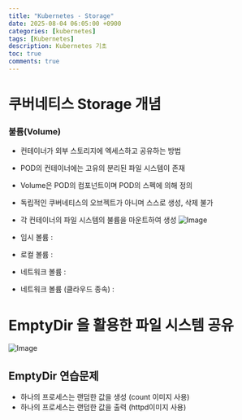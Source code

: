```yaml
---
title: "Kubernetes - Storage"
date: 2025-08-04 06:05:00 +0900
categories: [kubernetes]
tags: [Kubernetes]
description: Kubernetes 기초
toc: true
comments: true
---
```


# 쿠버네티스 Storage 개념

### 불륨(Volume)

- 컨테이너가 외부 스토리지에 엑세스하고 공유하는 방법
- POD의 컨테이너에는 고유의 분리된 파일 시스템이 존재
- Volume은 POD의 컴포넌트이며 POD의 스펙에 의해 정의
- 독립적인 쿠버네티스의 오브젝트가 아니며 스스로 생성, 삭제 불가
- 각 컨테이너의 파일 시스템의 불륨을 마운트하여 생성
![Image](https://prod-files-secure.s3.us-west-2.amazonaws.com/e6db513d-ec54-40ff-aa74-2487b0bcfe15/d08779ff-3c8c-4b96-8118-7844ca4a7e40/Untitled.png?X-Amz-Algorithm=AWS4-HMAC-SHA256&X-Amz-Content-Sha256=UNSIGNED-PAYLOAD&X-Amz-Credential=ASIAZI2LB466UXL2PDZI%2F20250804%2Fus-west-2%2Fs3%2Faws4_request&X-Amz-Date=20250804T064911Z&X-Amz-Expires=3600&X-Amz-Security-Token=IQoJb3JpZ2luX2VjEAYaCXVzLXdlc3QtMiJHMEUCID1Tp8OmkASIxx9QYsAzueeTQLa%2B%2Fb%2BXw4VAJACtN9YCAiEAvIEEvrK%2B0DeR7id9SkROGa3gsz%2Fp8MH1BunvHjjkENAq%2FwMIPxAAGgw2Mzc0MjMxODM4MDUiDGXCy1RJIo7miyrwxyrcA67p1VpAtL4cH5c6ttHyIxgk36ryIkhmuWE5E5a09WhSbjFnxNaqr4qerwzR9NrJbRNH6A0Ub2PdB31GtAsInm2%2B5pgQlW9XTqFWpIEW7uMi4umF%2FyH%2B1OOqy%2B16Rfh3eGnBtOF4M5aOsW%2BbJDCV5gsM7gMJsFwT9ibe%2F5JbEHhQq1hFssjMAYbSAj9aeY9E%2BJgKbou1Qgi4dIYg91DDTsJFaniPT21UYRTEnQ2WqsNs8yAvdYFR1GkEIQNy7Yg1xviqF7YZUK7ZTD83rWn128S5LdqTVp8A8KGnjLrUCKwh4XSjszqfiYxcjJCnZ0HTZpvDRkCN6EMmSvskjpxZrq%2Fm6sWX1BhVYg2RFzupimziBTZCbNtfz7EPsh7oZZwpFpWGAWGJpQpstx6XY0DdfICiPN82HE%2B3FP5%2B5bR0bHX73D%2BhVC0B8E91PNYW1rw6J00l9cfJPcgfy0r0IMkZhgXli75dAopRYYzJhUWTI5OUm410fwxujG8yW7w0GBpjmvAJzB724KMj%2BYxn9ZcB3wMA348E1iT8AVDiQuBsGkv0HdLe1oMUsQEawjQsLq9BRyXyOOONIXoUXpOZ20rsgNN3wK6uWV4kxRkQGZ3UcFAqak5yx0tXyMZgq5mbMMONwcQGOqUBEM%2Bbuv8mCYs5cms3Bwl0mReT2KzCCgxxpLn5a1p3iMcPNV1GBQLKTg%2BFDvSnVymxZoFx%2BDIM0wJ6ZHPXl18Ouz6AQmUYdbNTdr4YAlHK5ym%2BZjzU9b5L5Md432osvA%2FK6yw2Ad89FxwHZy48EY%2BDhakZEVSbtQrU6jYzUB06VjgxcijHnQze%2Bhys7kGO9aA1Cdu5vKQgtHI0KUN3QwZ7V3zIcuWJ&X-Amz-Signature=681964634720f38cb70cf2c9d636ad6b4aafc3f7df00013c96209486b6c3bffb&X-Amz-SignedHeaders=host&x-amz-checksum-mode=ENABLED&x-id=GetObject)

- 임시 볼륨 : 
- 로컬 볼륨 :
- 네트워크 볼륨 :
- 네트워크 볼륨 (클라우드 종속) :
# EmptyDir 을 활용한 파일 시스템 공유

![Image](https://prod-files-secure.s3.us-west-2.amazonaws.com/e6db513d-ec54-40ff-aa74-2487b0bcfe15/0fd040f0-b611-4ac4-887d-76487068320b/Untitled.png?X-Amz-Algorithm=AWS4-HMAC-SHA256&X-Amz-Content-Sha256=UNSIGNED-PAYLOAD&X-Amz-Credential=ASIAZI2LB466UXL2PDZI%2F20250804%2Fus-west-2%2Fs3%2Faws4_request&X-Amz-Date=20250804T064911Z&X-Amz-Expires=3600&X-Amz-Security-Token=IQoJb3JpZ2luX2VjEAYaCXVzLXdlc3QtMiJHMEUCID1Tp8OmkASIxx9QYsAzueeTQLa%2B%2Fb%2BXw4VAJACtN9YCAiEAvIEEvrK%2B0DeR7id9SkROGa3gsz%2Fp8MH1BunvHjjkENAq%2FwMIPxAAGgw2Mzc0MjMxODM4MDUiDGXCy1RJIo7miyrwxyrcA67p1VpAtL4cH5c6ttHyIxgk36ryIkhmuWE5E5a09WhSbjFnxNaqr4qerwzR9NrJbRNH6A0Ub2PdB31GtAsInm2%2B5pgQlW9XTqFWpIEW7uMi4umF%2FyH%2B1OOqy%2B16Rfh3eGnBtOF4M5aOsW%2BbJDCV5gsM7gMJsFwT9ibe%2F5JbEHhQq1hFssjMAYbSAj9aeY9E%2BJgKbou1Qgi4dIYg91DDTsJFaniPT21UYRTEnQ2WqsNs8yAvdYFR1GkEIQNy7Yg1xviqF7YZUK7ZTD83rWn128S5LdqTVp8A8KGnjLrUCKwh4XSjszqfiYxcjJCnZ0HTZpvDRkCN6EMmSvskjpxZrq%2Fm6sWX1BhVYg2RFzupimziBTZCbNtfz7EPsh7oZZwpFpWGAWGJpQpstx6XY0DdfICiPN82HE%2B3FP5%2B5bR0bHX73D%2BhVC0B8E91PNYW1rw6J00l9cfJPcgfy0r0IMkZhgXli75dAopRYYzJhUWTI5OUm410fwxujG8yW7w0GBpjmvAJzB724KMj%2BYxn9ZcB3wMA348E1iT8AVDiQuBsGkv0HdLe1oMUsQEawjQsLq9BRyXyOOONIXoUXpOZ20rsgNN3wK6uWV4kxRkQGZ3UcFAqak5yx0tXyMZgq5mbMMONwcQGOqUBEM%2Bbuv8mCYs5cms3Bwl0mReT2KzCCgxxpLn5a1p3iMcPNV1GBQLKTg%2BFDvSnVymxZoFx%2BDIM0wJ6ZHPXl18Ouz6AQmUYdbNTdr4YAlHK5ym%2BZjzU9b5L5Md432osvA%2FK6yw2Ad89FxwHZy48EY%2BDhakZEVSbtQrU6jYzUB06VjgxcijHnQze%2Bhys7kGO9aA1Cdu5vKQgtHI0KUN3QwZ7V3zIcuWJ&X-Amz-Signature=4135ee04e5643b0145749abf851ae8364e50083cfd4b79cb47a16d70ca39e996&X-Amz-SignedHeaders=host&x-amz-checksum-mode=ENABLED&x-id=GetObject)

## EmptyDir 연습문제

- 하나의 프로세스는 랜덤한 값을 생성 (count 이미지 사용)
- 하나의 프로세스는 랜덤한 값을 출력 (httpd이미지 사용)

